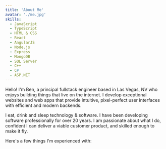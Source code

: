 ```yaml
---
title: 'About Me'
avatar: './me.jpg'
skills:
  - JavaScript
  - TypeScript
  - HTML & CSS
  - React
  - AngularJS
  - Node.js
  - Express
  - MongoDB
  - SQL Server
  - C++
  - C#
  - ASP.NET
---
```


Hello! I'm Ben, a principal fullstack engineer based in Las Vegas, NV who enjoys building things that live on the internet. I develop exceptional websites and web apps that provide intuitive, pixel-perfect user interfaces with efficient and modern backends.

I eat, drink and sleep technology & software.  I have been developing software professionally for over 20 years.  I am passionate about what I do, confident I can deliver a viable customer product, and skilled enough to make it fly.

Here's a few things I'm experienced with:

